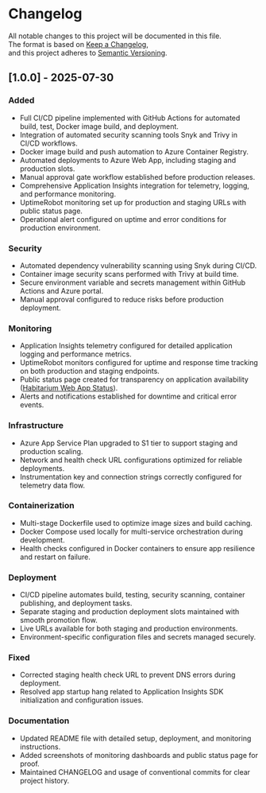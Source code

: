 # Changelog

All notable changes to this project will be documented in this file.  
The format is based on [Keep a Changelog](https://keepachangelog.com/en/1.0.0/),  
and this project adheres to [Semantic Versioning](https://semver.org/spec/v2.0.0.html).

## [1.0.0] - 2025-07-30

### Added
- Full CI/CD pipeline implemented with GitHub Actions for automated build, test, Docker image build, and deployment.
- Integration of automated security scanning tools Snyk and Trivy in CI/CD workflows.
- Docker image build and push automation to Azure Container Registry.
- Automated deployments to Azure Web App, including staging and production slots.
- Manual approval gate workflow established before production releases.
- Comprehensive Application Insights integration for telemetry, logging, and performance monitoring.
- UptimeRobot monitoring set up for production and staging URLs with public status page.
- Operational alert configured on uptime and error conditions for production environment.

### Security
- Automated dependency vulnerability scanning using Snyk during CI/CD.
- Container image security scans performed with Trivy at build time.
- Secure environment variable and secrets management within GitHub Actions and Azure portal.
- Manual approval configured to reduce risks before production deployment.

### Monitoring
- Application Insights telemetry configured for detailed application logging and performance metrics.
- UptimeRobot monitors configured for uptime and response time tracking on both production and staging endpoints.
- Public status page created for transparency on application availability ([Habitarium Web App Status](https://stats.uptimerobot.com/Benz2STvzI)).
- Alerts and notifications established for downtime and critical error events.

### Infrastructure
- Azure App Service Plan upgraded to S1 tier to support staging and production scaling.
- Network and health check URL configurations optimized for reliable deployments.
- Instrumentation key and connection strings correctly configured for telemetry data flow.

### Containerization
- Multi-stage Dockerfile used to optimize image sizes and build caching.
- Docker Compose used locally for multi-service orchestration during development.
- Health checks configured in Docker containers to ensure app resilience and restart on failure.

### Deployment
- CI/CD pipeline automates build, testing, security scanning, container publishing, and deployment tasks.
- Separate staging and production deployment slots maintained with smooth promotion flow.
- Live URLs available for both staging and production environments.
- Environment-specific configuration files and secrets managed securely.

### Fixed
- Corrected staging health check URL to prevent DNS errors during deployment.
- Resolved app startup hang related to Application Insights SDK initialization and configuration issues.

### Documentation
- Updated README file with detailed setup, deployment, and monitoring instructions.
- Added screenshots of monitoring dashboards and public status page for proof.
- Maintained CHANGELOG and usage of conventional commits for clear project history.
